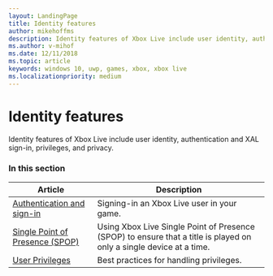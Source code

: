 ```yaml
---
layout: LandingPage
title: Identity features
author: mikehoffms
description: Identity features of Xbox Live include user identity, authentication and XAL sign-in, privileges, and privacy.
ms.author: v-mihof
ms.date: 12/11/2018
ms.topic: article
keywords: windows 10, uwp, games, xbox, xbox live
ms.localizationpriority: medium
---
```


# Identity features

Identity features of Xbox Live include user identity, authentication and XAL sign-in, privileges, and privacy.


### In this section

| Article | Description |
|---------|-------------|
| [Authentication and sign-in](../../using-xbox-live/auth/authentication.md) | Signing-in an Xbox Live user in your game. |
| [Single Point of Presence (SPOP)](../../using-xbox-live/auth/single-point-of-presence.md) | Using Xbox Live Single Point of Presence (SPOP) to ensure that a title is played on only a single device at a time. |
| [User Privileges](privileges/index.md) | Best practices for handling privileges. |
